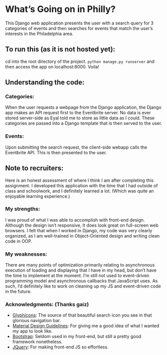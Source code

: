 # What’s Going on in Philly? 
This Django web application presents the user with a search query for 3 categories of events and then searches for events that match the user’s interests in the Philadelphia area. 

## To run this (as it is not hosted yet): 
cd into the root directory of the project. 
` python manage.py runserver `
and then access the app on localhost:8000. Voila! 

## Understanding the code: 
### Categories: 
When the user requests a webpage from the Django application, the Django app makes an API request first to the Eventbrite server. No data is ever stored server-side as Eyal told me to store as little data as I could. These categories are passed into a Django template that is then served to the user. 

### Events: 
Upon submitting the search request, the client-side webapp calls the Eventbrite API. This is then presented to the user. 

## Note to recruiters: 
Here is an honest assessment of where I think I am after completing this assignment. I developed this application with the time that I had outside of class and schoolwork, and I definitely learned a lot. (Which was quite an enjoyable learning experience.) 

### My strengths: 
I was proud of what I was able to accomplish with front-end design. Although the design isn’t responsive, It does look great on full-screen web browsers. I felt that when I worked in Django, my code was very clearly organized, as I am well-trained in Object-Oriented design and writing clean code in OOP. 

### My weaknesses: 
There are many points of optimization primarily relating to asynchronous execution of loading and displaying that I have in my head, but don’t have the time to implement at the moment. I’m still not used to event-driven programming model and asynchronous callbacks that JavaScript uses. As such, I’d definitely like to work on cleaning up my JS and event-driven code in the future.

### Acknowledgments: (Thanks gaiz)
* [Glyphicons](http://marcoceppi.github.io/bootstrap-glyphicons/): The source of that beautiful search icon you see in that glorious navigation bar. 
* [Material Design Guidelines](http://www.google.com/design/spec/material-design/introduction.html): For giving me a good idea of what I wanted my app to look like. 
* [Bootstrap](http://getbootstrap.com/): Seldom used in my front-end, but still a pretty good framework nonetheless.
* [JQuery](https://jquery.com/): For making front-end JS so effortless. 